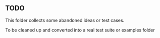 ## TODO

This folder collects some abandoned ideas or test cases.

To be cleaned up and converted into a real test suite or examples folder
